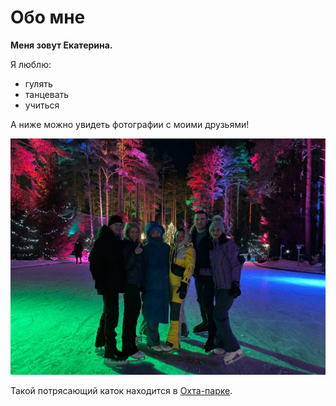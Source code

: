 # Обо мне

**Меня зовут Екатерина.**

Я люблю:

- гулять
- танцевать
- учиться
  
А ниже можно увидеть фотографии с моими друзьями!

![Фотография с друзьями](photo_5192924505692031586_y.jpg)


Такой потрясающий каток находится в [Охта-парке](https://www.ohtapark.ru/).
